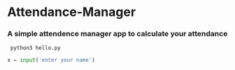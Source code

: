 # Attendance-Manager

### A simple attendence manager app to calculate your attendance

```
 python3 hello.py
```

```python
x = input('enter your name')
```
